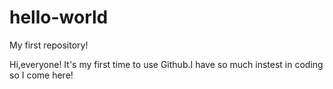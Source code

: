 # hello-world
My first repository!

Hi,everyone! It's my first time to use Github.I have so much instest in coding so I come here!
